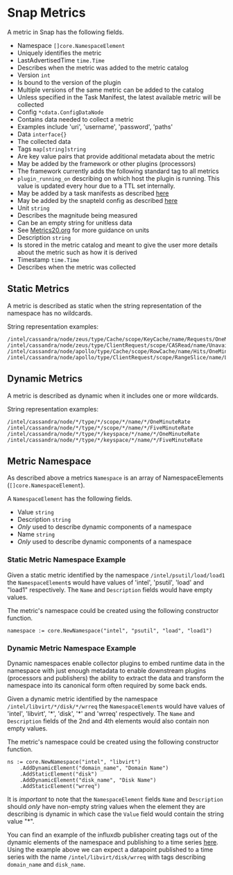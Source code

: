 
# Snap Metrics

A metric in Snap has the following fields.

* Namespace `[]core.NamespaceElement`
 * Uniquely identifies the metric
* LastAdvertisedTime `time.Time`
 * Describes when the metric was added to the metric catalog
* Version `int`
 * Is bound to the version of the plugin
 * Multiple versions of the same metric can be added to the catalog
  * Unless specified in the Task Manifest, the latest available metric will be collected
* Config `*cdata.ConfigDataNode`
 * Contains data needed to collect a metric
  * Examples include 'uri', 'username', 'password', 'paths'
* Data `interface{}`
 * The collected data
* Tags `map[string]string`
 * Are key value pairs that provide additional metadata about the metric
 * May be added by the framework or other plugins (processors)
  * The framework currently adds the following standard tag to all metrics
   * `plugin_running_on` describing on which host the plugin is running. This value is updated every hour due to a TTL set internally.
 * May be added by a task manifests as described [here](https://github.com/micruzz82/snap/pull/941)
 * May be added by the snapteld config as described [here](https://github.com/micruzz82/snap/issues/827)
* Unit `string`
 * Describes the magnitude being measured
 * Can be an empty string for unitless data
 * See [Metrics20.org](http://metrics20.org/spec/) for more guidance on units
* Description `string`
 * Is stored in the metric catalog and meant to give the user more details about the metric such as how it is derived
* Timestamp `time.Time`
 * Describes when the metric was collected  

## Static Metrics

A metric is described as static when the string representation of the namespace has no wildcards.

String representation examples:
```
/intel/cassandra/node/zeus/type/Cache/scope/KeyCache/name/Requests/OneMinuteRate
/intel/cassandra/node/zeus/type/ClientRequest/scope/CASRead/name/Unavailables/FiveMinuteRate
/intel/cassandra/node/apollo/type/Cache/scope/RowCache/name/Hits/OneMinuteRate
/intel/cassandra/node/apollo/type/ClientRequest/scope/RangeSlice/name/Latency/OneMinuteRate
```
## Dynamic Metrics

A metric is described as dynamic when it includes one or more wildcards.

String representation examples:
```
/intel/cassandra/node/*/type/*/scope/*/name/*/OneMinuteRate
/intel/cassandra/node/*/type/*/scope/*/name/*/FiveMinuteRate
/intel/cassandra/node/*/type/*/keyspace/*/name/*/OneMinuteRate
/intel/cassandra/node/*/type/*/keyspace/*/name/*/FiveMinuteRate
```

## Metric Namespace

As described above a metrics `Namespace` is an array of NamespaceElements (`[]core.NamespaceElement`).

A `NamespaceElement` has the following fields.

* Value `string`
* Description `string`
 * *Only* used to describe dynamic components of a namespace
* Name `string`
 * *Only* used to describe dynamic components of a namespace

### Static Metric Namespace Example

Given a static metric identified by the namespace `/intel/psutil/load/load1` the `NamespaceElement`s would
have values of 'intel', 'psutil', 'load' and "load1" respectively.  The `Name` and `Description` fields would have
empty values.

The metric's namespace could be created using the following constructor function.

```
namespace := core.NewNamespace("intel", "psutil", "load", "load1")
```  

### Dynamic Metric Namespace Example

Dynamic namespaces enable collector plugins to embed runtime data in the namespace with just enough metadata to enable
downstream plugins (processors and publishers) the ability to extract the data and transform the namespace into its
 canonical form often required by some back ends.     

Given a dynamic metric identified by the namespace `/intel/libvirt/*/disk/*/wrreq` the `NamespaceElement`s would
have values of 'intel', 'libvirt', '\*', 'disk', '\*' and 'wrreq' respectively.  The `Name` and `Description` fields
of the 2nd and 4th elements would also contain non empty values.  

The metric's namespace could be created using the following constructor function.

```
ns := core.NewNamespace("intel", "libvirt")
    .AddDynamicElement("domain_name", "Domain Name")
    .AddStaticElement("disk")
    .AddDynamicElement("disk_name", "Disk Name")
    .AddStaticElement("wrreq")
```

It is *important* to note that the `NamespaceElement` fields `Name` and `Description` should *only* have non-empty string
values when the element they are describing is dynamic in which case the `Value` field would contain the string value "*".

You can find an example of the influxdb publisher creating tags out of the dynamic elements of the namespace and publishing
to a time series [here](https://github.com/micruzz82/snap-plugin-publisher-influxdb/blob/b253302ddfc94e3b444780328d0f503a6d73e3e0/influx/influx.go#L164-L176).
Using the example above we can expect a datapoint published to a time series with the name `/intel/libvirt/disk/wrreq`
with tags describing `domain_name` and `disk_name`.  
